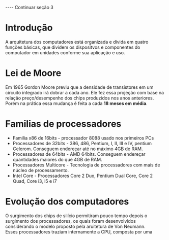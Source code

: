 ---- Continuar seção 3
# Introdução
A arquitetura dos computadores está organizada e divida em quatro funções básicas, que dividem os dispositvos e componentes do computador em unidades conforme sua aplicação e uso.

# Lei de Moore
Em 1965 Gordon Moore previu que a densidade de transistores em um circuito integrado irá dobrar a cada ano. Ele fez essa projeção com base na relação preço/desempenho dos chips produzidos nos anos anteriores. Porém na prática essa mudança é feita a cada **18 meses em média**.

# Familias de processadores
- Familia x86 de 16bits - processador 8088 usado nos primeiros PCs  
- Processadores de 32bits - 386, 486, Pentium, I, II, III e IV, pentium Celerom. Conseguem endereçar até no máximo 4GB de RAM.  
- Processadores de 64bits - AMD 64bits. Conseguem endereçar quantidades maiores do que 4GB de RAM.  
- Processadores Multicore - Tecnologia de processadores com mais de núcleo de processamento.  
- Intel Core - Processadores Core 2 Duo, Pentium Dual Core, Core 2 Quad, Core i3, i5 e i7

# Evolução dos computadores
O surgimento dos chips de silício permitiram pouco tempo depois o surgimento dos processadores, os quais foram desenvolvidos considerando o modelo proposto pela aruitetura de Von Neumann.  
Esses processadores traziam internamente a CPU, composta por uma 
